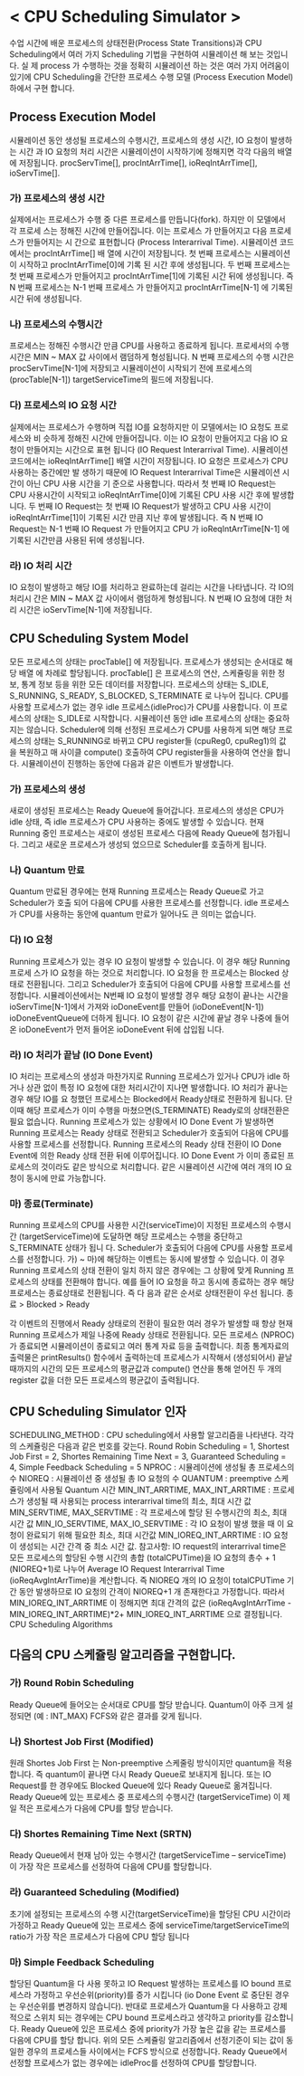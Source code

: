 # < CPU Scheduling Simulator >
수업 시간에 배운 프로세스의 상태전환(Process State Transitions)과 
CPU Scheduling에서 여러 가지 Scheduling 기법을 구현하여 시뮬레이션 해 보는 것입니다. 실
제 process 가 수행하는 것을 정확히 시뮬레이션 하는 것은 여러 가지 어려움이 있기에 CPU 
Scheduling을 간단한 프로세스 수행 모델 (Process Execution Model) 하에서 구현 합니다.
## Process Execution Model
시뮬레이션 동안 생성될 프로세스의 수행시간, 프로세스의 생성 시간, IO 요청이 발생하는 시간
과 IO 요청의 처리 시간은 시뮬레이션이 시작하기에 정해지면 각각 다음의 배열에 저장됩니다. procServTime[], procIntArrTime[], ioReqIntArrTime[], ioServTime[].
### 가) 프로세스의 생성 시간
실제에서는 프로세스가 수행 중 다른 프로세스를 만듭니다(fork). 하지만 이 모델에서 각 프로세
스는 정해진 시간에 만들어집니다. 이는 프로세스 가 만들어지고 다음 프로세스가 만들어지는 시
간으로 표현합니다 (Process Interarrival Time). 시뮬레이션 코드에서는 procIntArrTime[] 배
열에 시간이 저장됩니다. 첫 번째 프로세스는 시뮬레이션이 시작하고 procIntArrTime[0]에 기록
된 시간 후에 생성됩니다. 두 번째 프로세스는 첫 번째 프로세스가 만들어지고 
procIntArrTime[1]에 기록된 시간 뒤에 생성됩니다. 즉 N 번째 프로세스는 N-1 번째 프로세스
가 만들어지고 procIntArrTime[N-1] 에 기록된 시간 뒤에 생성됩니다.
### 나) 프로세스의 수행시간
프로세스는 정해진 수행시간 만큼 CPU를 사용하고 종료하게 됩니다. 프로세서의 수행시간은 
MIN ~ MAX 값 사이에서 램덤하게 형성됩니다. N 번째 프로세스의 수행 시간은 
procServTime[N-1]에 저장되고 시뮬레이션이 시작되기 전에 프로세스의 (procTable[N-1]) 
targetServiceTime의 필드에 저장됩니다.
### 다) 프로세스의 IO 요청 시간
실제에서는 프로세스가 수행하며 직접 IO를 요청하지만 이 모델에서는 IO 요청도 프로세스와 비
슷하게 정해진 시간에 만들어집니다. 이는 IO 요청이 만들어지고 다음 IO 요청이 만들어지는 
시간으로 표현 됩니다 (IO Request Interarrival Time). 시뮬레이션 코드에서는 
ioReqIntArrTime[] 배열 시간이 저장됩니다. IO 요청은 프로세스가 CPU 사용하는 중간에만 발
생하기 때문에 IO Request Interarrival Time은 시뮬레이션 시간이 아닌 CPU 사용 시간을 기
준으로 사용합니다. 따라서 첫 번째 IO Request는 CPU 사용시간이 시작되고 
ioReqIntArrTime[0]에 기록된 CPU 사용 시간 후에 발생합니다. 두 번째 IO Request는 첫 번째 
IO Request가 발생하고 CPU 사용 시간이 ioReqIntArrTime[1]이 기록된 시간 만큼 지난 후에 
발생됩니다. 즉 N 번째 IO Request는 N-1 번째 IO Request 가 만들어지고 CPU 가 
ioReqIntArrTime[N-1] 에 기록된 시간만큼 사용된 뒤에 생성됩니다.
### 라) IO 처리 시간
IO 요청이 발생하고 해당 IO를 처리하고 완료하는데 걸리는 시간을 나타냅니다. 각 IO의 처리시
간은 MIN ~ MAX 값 사이에서 램덤하게 형성됩니다. N 번째 IO 요청에 대한 처리 시간은 
ioServTime[N-1]에 저장됩니다.
## CPU Scheduling System Model
모든 프로세스의 상태는 procTable[] 에 저장됩니다. 프로세스가 생성되는 순서대로 해당 배열
에 차례로 할당됩니다. procTable[] 은 프로세스의 연산, 스케쥴링을 위한 정보, 통계 정보 등을 
위한 모든 데이터를 저장합니다. 프로세스의 상태는 S_IDLE, S_RUNNING, S_READY, S_BLOCKED, S_TERMINATE 로 나누어
집니다. CPU를 사용할 프로세스가 없는 경우 idle 프로세스(idleProc)가 CPU를 사용합니다. 이 
프로세스의 상태는 S_IDLE로 시작합니다. 시뮬레이션 동안 idle 프로세스의 상태는 중요하지는 
않습니다. Scheduler에 의해 선정된 프로세스가 CPU를 사용하게 되면 해당 프로세스의 상태는 
S_RUNNING로 바뀌고 CPU register들 (cpuReg0, cpuReg1)의 값 을 복원하고 매 사이클 
compute() 호출하여 CPU register들을 사용하여 연산을 합니다. 시뮬레이션이 진행하는 동안에 
다음과 같은 이벤트가 발생합니다.
###  가) 프로세스의 생성 
새로이 생성된 프로세스는 Ready Queue에 들어갑니다. 프로세스의 생성은 CPU가 idle 상태, 즉 idle 프로세스가 CPU 사용하는 중에도 발생할 수 있습니다. 현재 Running 중인 프로세스는 
새로이 생성된 프로세스 다음에 Ready Queue에 첨가됩니다. 그리고 새로운 프로세스가 생성되
었으므로 Scheduler를 호출하게 됩니다.
### 나) Quantum 만료
Quantum 만료된 경우에는 현재 Running 프로세스는 Ready Queue로 가고 Scheduler가 호출
되어 다음에 CPU를 사용한 프로세스를 선정합니다. idle 프로세스가 CPU를 사용하는 동안에 
quantum 만료가 일어나도 큰 의미는 없습니다.
### 다) IO 요청
Running 프로세스가 있는 경우 IO 요청이 발생할 수 있습니다. 이 경우 해당 Running 프로세
스가 IO 요청을 하는 것으로 처리합니다. IO 요청을 한 프로세스는 Blocked 상태로 전환됩니다. 그리고 Scheduler가 호출되어 다음에 CPU를 사용할 프로세스를 선정합니다. 시뮬레이션에서는 
N번째 IO 요청이 발생할 경우 해당 요청이 끝나는 시간을 ioServTime[N-1]에서 가져와 
ioDoneEvent를 만들어 (ioDoneEvent[N-1]) ioDoneEventQueue에 더하게 됩니다. IO 요청이 
같은 시간에 끝날 경우 나중에 들어온 ioDoneEvent가 먼저 들어온 ioDoneEvent 뒤에 삽입됩
니다.
### 라) IO 처리가 끝남 (IO Done Event)
IO 처리는 프로세스의 생성과 마찬가지로 Running 프로세스가 있거나 CPU가 idle 하거나 상관
없이 특정 IO 요청에 대한 처리시간이 지나면 발생합니다. IO 처리가 끝나는 경우 해당 IO를 요
청했던 프로세스는 Blocked에서 Ready상태로 전환하게 됩니다. 단 이때 해당 프로세스가 이미 
수행을 마쳤으면(S_TERMINATE) Ready로의 상태전환은 필요 없습니다. Running 프로세스가 
있는 상황에서 IO Done Event 가 발생하면 Running 프로세스는 Ready 상태로 전환되고 
Scheduler가 호출되어 다음에 CPU를 사용할 프로세스를 선정합니다. Running 프로세스의 
Ready 상태 전환이 IO Done Event에 의한 Ready 상태 전환 뒤에 이루어집니다. IO Done 
Event 가 이미 종료된 프로세스의 것이라도 같은 방식으로 처리합니다. 같은 시뮬레이션 시간에 
여러 개의 IO 요청이 동시에 만료 가능합니다.
### 마) 종료(Terminate)
Running 프로세스의 CPU를 사용한 시간(serviceTime)이 지정된 프로세스의 수행시간
(targetServiceTime)에 도달하면 해당 프로세스는 수행을 중단하고 S_TERMINATE 상태가 됩니
다. Scheduler가 호출되어 다음에 CPU를 사용할 프로세스를 선정합니다. 가) ~ 마)에 해당하는 이벤트는 동시에 발생할 수 있습니다. 이 경우 Running 프로세스의 상태 
전환이 일치 하지 않은 경우에는 그 상황에 맞게 Running 프로세스의 상태를 전환해야 합니다. 예를 들어 IO 요청을 하고 동시에 종료하는 경우 해당 프로세스는 종료상태로 전환됩니다. 즉 다
음과 같은 순서로 상태전환이 우선 됩니다. 종료 > Blocked > Ready

각 이벤트의 진행에서 Ready 상태로의 전환이 필요한 여러 경우가 발생할 때 항상 현재 Running 프로세스가 제일 나중에 Ready 상태로 전환됩니다.
모든 프로세스 (NPROC)가 종료되면 시뮬레이션이 종료되고 여러 통계 자료 등을 출력합니다.
최종 통계자료의 출력물은 printResults() 함수에서 출력하는데 프로세스가 시작해서 (생성되어서) 끝날 때까지의 시간의 모든 프로세스의 평균값과 compute() 연산을 통해 얻어진 두 개의 
register 값을 더한 모든 프로세스의 평균값이 출력됩니다.
## CPU Scheduling Simulator 인자
SCHEDULING_METHOD : CPU scheduling에서 사용할 알고리즘을 나타낸다. 각각의 스케쥴링은 다음과 같은 번호를 갖는다.
Round Robin Scheduling = 1, Shortest Job First = 2, Shortes Remaining Time Next = 3, Guaranteed Scheduling = 4, Simple Feedback Scheduling = 5
NPROC : 시뮬레이션에 생성될 총 프로세스의 수
NIOREQ : 시뮬레이션 중 생성될 총 IO 요청의 수
QUANTUM : preemptive 스케쥴링에서 사용될 Quantum 시간
MIN_INT_ARRTIME, MAX_INT_ARRTIME : 프로세스가 생성될 때 사용되는 process 
interarrival time의 최소, 최대 시간 값
MIN_SERVTIME, MAX_SERVTIME : 각 프로세스에 할당 된 수행시간의 최소, 최대 시간 값
MIN_IO_SERVTIME, MAX_IO_SERVTIME : 각 IO 요청이 발생 했을 때 이 요청이 완료되기 위해 필요한 최소, 최대 시간값
MIN_IOREQ_INT_ARRTIME : IO 요청이 생성되는 시간 간격 중 최소 시간 값. 참고사항: IO request의 interarrival time은 모든 프로세스의 할당된 수행 시간의 총합
(totalCPUTime)을 IO 요청의 총수 + 1 (NIOREQ+1)로 나누어 Average IO Request 
Interarrival Time (ioReqAvgIntArrTime)을 계산합니다. 즉 NIOREQ 개의 IO 요청이 totalCPUTime 기간 동안 발생하므로 IO 요청의 간격이 NIOREQ+1 개 존재한다고 가정합니다.
따라서 MIN_IOREQ_INT_ARRTIME 이 정해지면 최대 간격의 값은 (ioReqAvgIntArrTime - MIN_IOREQ_INT_ARRTIME)*2+ MIN_IOREQ_INT_ARRTIME 으로 결정됩니다. CPU Scheduling Algorithms
## 다음의 CPU 스케쥴링 알고리즘을 구현합니다.
### 가) Round Robin Scheduling
Ready Queue에 들어오는 순서대로 CPU를 할당 받습니다. Quantum이 아주 크게 설정되면 (예 : INT_MAX) FCFS와 같은 결과를 갖게 됩니다.
### 나) Shortest Job First (Modified)
원래 Shortes Job First 는 Non-preemptive 스케줄링 방식이지만 quantum을 적용합니다. 즉 quantum이 끝나면 다시 Ready Queue로 보내지게 됩니다.
또는 IO Request를 한 경우에도 Blocked Queue에 있다 Ready Queue로 옮겨집니다. Ready Queue에 있는 프로세스 중 프로세스의 수행시간 (targetServiceTime) 이 제일 적은 프로세스가 다음에 CPU를 할당 받습니다.
### 다) Shortes Remaining Time Next (SRTN)
Ready Queue에서 현재 남아 있는 수행시간 (targetServiceTime – serviceTime) 이 가장 작은 프로세스를 선정하여 다음에 CPU를 할당합니다.
### 라) Guaranteed Scheduling (Modified)
초기에 설정되는 프로세스의 수행 시간(targetServiceTime)을 할당된 CPU 시간이라 가정하고 Ready Queue에 있는 프로세스 중에 serviceTime/targetServiceTime의 ratio가 가장 작은 
프로세스가 다음에 CPU 할당 됩니다
### 마) Simple Feedback Scheduling
할당된 Quantum을 다 사용 못하고 IO Request 발생하는 프로세스를 IO bound 프로세스라 가정하고 우선순위(priority)를 증가 시킵니다 (io Done Event 로 중단된 경우는 우선순위를 
변경하지 않습니다). 반대로 프로세스가 Quantum을 다 사용하고 강제적으로 스위치 되는 경우에는 CPU bound 프로세스라고 생각하고 priority를 감소합니다. 
Ready Queue에 있은 프로세스 중에 priority가 가장 높은 값을 같는 프로세스를 다음에 CPU를 
할당 합니다. 위의 모든 스케쥴링 알고리즘에서 선정기준이 되는 값이 동일한 경우의 프로세스들 사이에서는 FCFS 방식으로 선정합니다.
Ready Queue에서 선정할 프로세스가 없는 경우에는 idleProc를 선정하여 CPU를 할당합니다.
